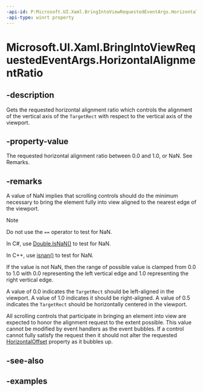 ```yaml
---
-api-id: P:Microsoft.UI.Xaml.BringIntoViewRequestedEventArgs.HorizontalAlignmentRatio
-api-type: winrt property
---
```


<!-- Property syntax.
public double HorizontalAlignmentRatio { get; }
-->

# Microsoft.UI.Xaml.BringIntoViewRequestedEventArgs.HorizontalAlignmentRatio

## -description

Gets the requested horizontal alignment ratio which controls the alignment of the vertical axis of the `TargetRect` with respect to the vertical axis of the viewport.

## -property-value

The requested horizontal alignment ratio between 0.0 and 1.0, or NaN. See Remarks.

## -remarks

A value of NaN implies that scrolling controls should do the minimum necessary to bring the element fully into view aligned to the nearest edge of the viewport.

> [!NOTE]
> Do not use the `==` operator to test for NaN.
>
> In C#, use [Double.IsNaN()](/dotnet/api/system.double.isnan) to test for NaN.
>
> In C++, use [isnan()](/cpp/c-runtime-library/reference/isnan-isnan-isnanf) to test for NaN.

If the value is not NaN, then the range of possible value is clamped from 0.0 to 1.0 with 0.0 representing the left vertical edge and 1.0 representing the right vertical edge.

A value of 0.0 indicates the `TargetRect` should be left-aligned in the viewport. A value of 1.0 indicates it should be right-aligned. A value of 0.5 indicates the `TargetRect` should be horizontally centered in the viewport.

All scrolling controls that participate in bringing an element into view are expected to honor the alignment request to the extent possible. This value cannot be modified by event handlers as the event bubbles. If a control cannot fully satisfy the request then it should not alter the requested [HorizontalOffset](bringintoviewrequestedeventargs_horizontaloffset.md) property as it bubbles up.

## -see-also

## -examples
